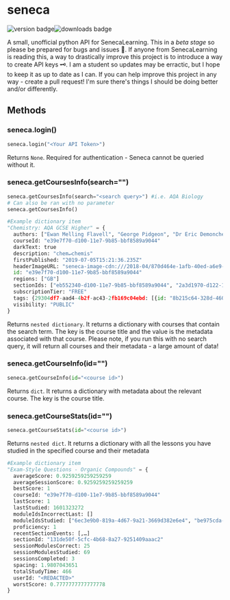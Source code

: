 # seneca
![version badge](https://img.shields.io/pypi/v/:senecalearning)![downloads badge](https://img.shields.io/pypi/:period/:senecalearning)

A small, unofficial python API for SenecaLearning. This in a *beta stage* so please be prepared for bugs and issues 🐛. If anyone from SenecaLearning is reading this, a way to drastically improve this project is to introduce a way to create API keys 🗝. I am a student so updates may be erractic, but I hope to keep it as up to date as I can. If you can help improve this project in any way - create a pull request! I'm sure there's things I should be doing better and/or differently.

## Methods
### seneca.login()
```python
seneca.login("<Your API Token>")
```
Returns `None`. Required for authentication - Seneca cannot be queried without it.

### seneca.getCoursesInfo(search="")
```python
seneca.getCoursesInfo(search="<search query>") #i.e. AQA Biology
# Can also be ran with no parameter
seneca.getCoursesInfo()
```
```python
#Example dictionary item
"Chemistry: AQA GCSE Higher" = {
  authors: ["Ewan Melling Flavell", "George Pidgeon", "Dr Eric Demoncheaux"]
  courseId: "e39e7f70-d100-11e7-9b85-bbf8589a9044"
  darkText: true
  description: "chem↵chemis"
  firstPublished: "2019-07-05T15:21:36.235Z"
  headerImageURL: "seneca-image-cdn:///2018-04/870d464e-1afb-40ed-a6e9-e675579a3f66/chemistry.jpg"
  id: "e39e7f70-d100-11e7-9b85-bbf8589a9044"
  regions: ["GB"]
  sectionIds: ["eb552340-d100-11e7-9b85-bbf8589a9044", "2a3d1970-d122-11e7-bce0-9d60619a6a6b",…]
  subscriptionTier: "FREE"
  tags: {29304df7-aad4-4b2f-ac43-2fb169c04ebd: [{id: "8b215c64-328d-4600-82b8-18cbe38ca289", value: "AQA"}],…}
  visibility: "PUBLIC"
}
```
Returns `nested dictionary`. It returns a dictionary with courses that contain the search term. The key is the course title and the value is the metadata associated with that course. Please note, if you run this with no search query, it will return all courses and their metadata - a large amount of data!

### seneca.getCourseInfo(id="")
```python
seneca.getCourseInfo(id="<course id>")
```
Returns `dict`. It returns a dictionary with metadata about the relevant course. The key is the course title.
### seneca.getCourseStats(id="")
```python
seneca.getCourseStats(id="<course id>")
```
Returns `nested dict`. It returns a dictionary with all the lessons you have studied in the specified course and their metadata
```python
#Example dictionary item
"Exam-Style Questions - Organic Compounds" = {
  averageScore: 0.9259259259259259
  averageSessionScore: 0.9259259259259259
  bestScore: 1
  courseId: "e39e7f70-d100-11e7-9b85-bbf8589a9044"
  lastScore: 1
  lastStudied: 1601323272
  moduleIdsIncorrectLast: []
  moduleIdsStudied: ["6ec3e9b0-819a-4d67-9a21-3669d382e6e4", "be975cda-eea5-48ad-97f3-d57bf7fa3910",…]
  proficiency: 1
  recentSectionEvents: [,…]
  sectionId: "131de50f-5cfc-4b68-8a27-9251409aaac2"
  sessionModulesCorrect: 25
  sessionModulesStudied: 69
  sessionsCompleted: 3
  spacing: 1.9807043651
  totalStudyTime: 466
  userId: "<REDACTED>"
  worstScore: 0.7777777777777778
}
